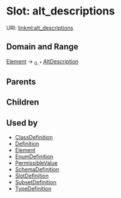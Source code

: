 
# Slot: alt_descriptions




URI: [linkml:alt_descriptions](https://w3id.org/linkml/alt_descriptions)


## Domain and Range

[Element](Element.md) &#8594;  <sub>0..\*</sub> [AltDescription](AltDescription.md)

## Parents


## Children


## Used by

 * [ClassDefinition](ClassDefinition.md)
 * [Definition](Definition.md)
 * [Element](Element.md)
 * [EnumDefinition](EnumDefinition.md)
 * [PermissibleValue](PermissibleValue.md)
 * [SchemaDefinition](SchemaDefinition.md)
 * [SlotDefinition](SlotDefinition.md)
 * [SubsetDefinition](SubsetDefinition.md)
 * [TypeDefinition](TypeDefinition.md)
